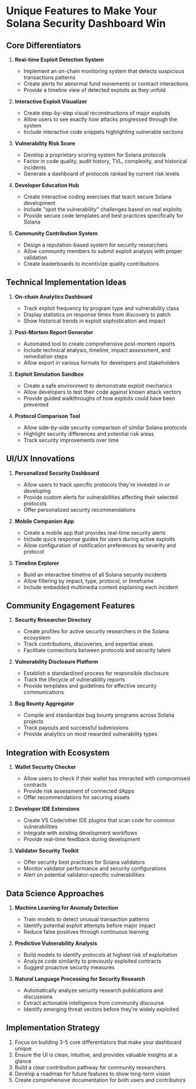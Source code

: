 # Unique Features to Make Your Solana Security Dashboard Win

## Core Differentiators
1. **Real-time Exploit Detection System**
   - Implement an on-chain monitoring system that detects suspicious transactions patterns
   - Create alerts for abnormal fund movements or contract interactions
   - Provide a timeline view of detected exploits as they unfold

2. **Interactive Exploit Visualizer**
   - Create step-by-step visual reconstructions of major exploits
   - Allow users to see exactly how attacks progressed through the system
   - Include interactive code snippets highlighting vulnerable sections

3. **Vulnerability Risk Score**
   - Develop a proprietary scoring system for Solana protocols
   - Factor in code quality, audit history, TVL, complexity, and historical incidents
   - Generate a dashboard of protocols ranked by current risk levels

4. **Developer Education Hub**
   - Create interactive coding exercises that teach secure Solana development
   - Include "spot the vulnerability" challenges based on real exploits
   - Provide secure code templates and best practices specifically for Solana

5. **Community Contribution System**
   - Design a reputation-based system for security researchers
   - Allow community members to submit exploit analysis with proper validation
   - Create leaderboards to incentivize quality contributions

## Technical Implementation Ideas
1. **On-chain Analytics Dashboard**
   - Track exploit frequency by program type and vulnerability class
   - Display statistics on response times from discovery to patch
   - Show historical trends in exploit sophistication and impact

2. **Post-Mortem Report Generator**
   - Automated tool to create comprehensive post-mortem reports
   - Include technical analysis, timeline, impact assessment, and remediation steps
   - Allow export in various formats for developers and stakeholders

3. **Exploit Simulation Sandbox**
   - Create a safe environment to demonstrate exploit mechanics
   - Allow developers to test their code against known attack vectors
   - Provide guided walkthroughs of how exploits could have been prevented

4. **Protocol Comparison Tool**
   - Allow side-by-side security comparison of similar Solana protocols
   - Highlight security differences and potential risk areas
   - Track security improvements over time

## UI/UX Innovations
1. **Personalized Security Dashboard**
   - Allow users to track specific protocols they're invested in or developing
   - Provide custom alerts for vulnerabilities affecting their selected protocols
   - Offer personalized security recommendations

2. **Mobile Companion App**
   - Create a mobile app that provides real-time security alerts
   - Include quick response guides for users during active exploits
   - Allow configuration of notification preferences by severity and protocol

3. **Timeline Explorer**
   - Build an interactive timeline of all Solana security incidents
   - Allow filtering by impact, type, protocol, or timeframe
   - Include embedded multimedia content explaining each incident

## Community Engagement Features
1. **Security Researcher Directory**
   - Create profiles for active security researchers in the Solana ecosystem
   - Track contributions, discoveries, and expertise areas
   - Facilitate connections between protocols and security talent

2. **Vulnerability Disclosure Platform**
   - Establish a standardized process for responsible disclosure
   - Track the lifecycle of vulnerability reports
   - Provide templates and guidelines for effective security communications

3. **Bug Bounty Aggregator**
   - Compile and standardize bug bounty programs across Solana projects
   - Track payouts and successful submissions
   - Provide analytics on most rewarded vulnerability types

## Integration with Ecosystem
1. **Wallet Security Checker**
   - Allow users to check if their wallet has interacted with compromised contracts
   - Provide risk assessment of connected dApps
   - Offer recommendations for securing assets

2. **Developer IDE Extensions**
   - Create VS Code/other IDE plugins that scan code for common vulnerabilities
   - Integrate with existing development workflows
   - Provide real-time feedback during development

3. **Validator Security Toolkit**
   - Offer security best practices for Solana validators
   - Monitor validator performance and security configurations
   - Alert on potential validator-specific vulnerabilities

## Data Science Approaches
1. **Machine Learning for Anomaly Detection**
   - Train models to detect unusual transaction patterns
   - Identify potential exploit attempts before major impact
   - Reduce false positives through continuous learning

2. **Predictive Vulnerability Analysis**
   - Build models to identify protocols at highest risk of exploitation
   - Analyze code similarity to previously exploited contracts
   - Suggest proactive security measures

3. **Natural Language Processing for Security Research**
   - Automatically analyze security research publications and discussions
   - Extract actionable intelligence from community discourse
   - Identify emerging threat vectors before they're widely exploited

## Implementation Strategy
1. Focus on building 3-5 core differentiators that make your dashboard unique
2. Ensure the UI is clean, intuitive, and provides valuable insights at a glance
3. Build a clear contribution pathway for community researchers
4. Develop a roadmap for future features to show long-term vision
5. Create comprehensive documentation for both users and contributors 